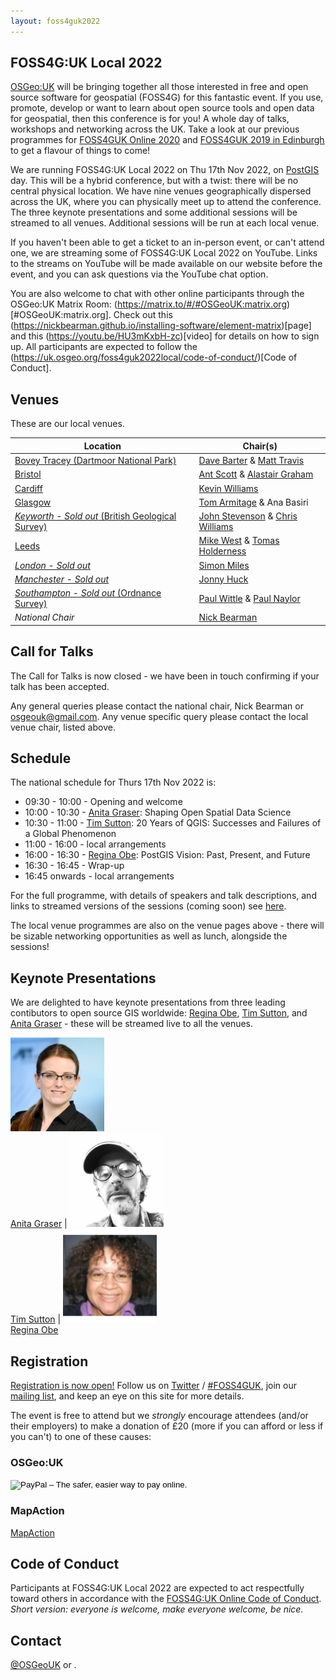 ```yaml
---
layout: foss4guk2022
---
```


## FOSS4G:UK Local 2022

[OSGeo:UK](https://uk.osgeo.org/) will be bringing together all those interested in free and open source software for geospatial (FOSS4G) for this fantastic event. If you use, promote, develop or want to learn about open source tools and open data for geospatial, then this conference is for you! A whole day of talks, workshops and networking across the UK. Take a look at our previous programmes for [FOSS4GUK Online 2020](https://uk.osgeo.org/foss4gukonline2020/programme.html) and [FOSS4GUK 2019 in Edinburgh](https://uk.osgeo.org/foss4guk2019/FOSS4GUK_2019_Programme.pdf) to get a flavour of things to come!

We are running FOSS4G:UK Local 2022 on Thu 17th Nov 2022, on [PostGIS](https://postgisday.rocks/) day. This will be a hybrid conference, but with a twist: there will be no central physical location. We have nine venues geographically dispersed across the UK, where you can physically meet up to attend the conference. The three keynote presentations and some additional sessions will be streamed to all venues. Additional sessions will be run at each local venue.

If you haven't been able to get a ticket to an in-person event, or can't attend one, we are streaming some of FOSS4G:UK Local 2022 on YouTube. Links to the streams on YouTube will be made available on our website before the event, and you can ask questions via the YouTube chat option.

<!-- Link to Agenda to add when links are added to it https://docs.google.com/spreadsheets/d/1ChtOtqO0PfZ2ckiZqqJxyV3VhP3Xm-WnkJ6NwZ2UVTM -->

You are also welcome to chat with other online participants through the OSGeo:UK Matrix Room: (https://matrix.to/#/#OSGeoUK:matrix.org)[#OSGeoUK:matrix.org]. Check out this (https://nickbearman.github.io/installing-software/element-matrix)[page] and this (https://youtu.be/HU3mKxbH-zc)[video] for details on how to sign up. All participants are expected to follow the (https://uk.osgeo.org/foss4guk2022local/code-of-conduct/)[Code of Conduct]. 

## Venues

These are our local venues.

Location | Chair(s)
--- | ---
[Bovey Tracey (Dartmoor National Park)](boveytracey.html#foss4guk-local-2022---bovey-tracy-dartmoor-national-park-offices) | [Dave Barter](https://twitter.com/NautoGuide) & [Matt Travis](https://twitter.com/yakus)
[Bristol](bristol.html#foss4guk-local-2022---bristol-engine-shed-bristol-temple-meads) | [Ant Scott](https://twitter.com/antscott) & [Alastair Graham ](https://twitter.com/ajggeoger)
[Cardiff](cardiff.html#foss4guk-local-2022---cardiff-jurys-inn) | [Kevin Williams](mailto:Kevin.Williams001@gov.wales)
[Glasgow](glasgow.html#foss4guk-local-2022---glasgow-university-of-glasgow) | [Tom Armitage](https://twitter.com/MapNav_Tom) & Ana Basiri
[*Keyworth - Sold out* (British Geological Survey)](keyworth.html#foss4guk-local-2022---keyworth-british-geological-survey) | [John Stevenson](mailto:jostev@bgs.ac.uk) & [Chris Williams](mailto:chrwil@bgs.ac.uk)
[Leeds](leeds.html#foss4guk-local-2022---leeds-platform)	| [Mike West](mailto:foss4g@addresscloud.com) & [Tomas Holderness](mailto:foss4g@addresscloud.com)
[*London - Sold out*](london.html#foss4guk-local-2022---london-clyde--co-fenchurch-st) | [Simon Miles](https://twitter.com/geosmiles)
[*Manchester - Sold out*](manchester.html#foss4guk-local-2022---manchester-the-university-of-manchester) | [Jonny Huck](https://jonnyhuck.co.uk)
[*Southampton - Sold out* (Ordnance Survey)](southampton.html#foss4guk-local-2022---southampton-ordnance-survey) | [Paul Wittle](mailto:paul.wittle@dorsetcouncil.gov.uk) & [Paul Naylor](mailto:paul.naylor@os.uk)
*National Chair* | [Nick Bearman](https://twitter.com/nickbearmanuk)

## Call for Talks

The Call for Talks is now closed - we have been in touch confirming if your talk has been accepted. 

Any general queries please contact the national chair, Nick Bearman or <span class="osgeoemail">osgeouk@gmail.com</span>. Any venue specific query please contact the local venue chair, listed above.

## Schedule

The national schedule for Thurs 17th Nov 2022 is:
- 09:30 - 10:00 - Opening and welcome
- 10:00 - 10:30 - [Anita Graser](https://anitagraser.com/): Shaping Open Spatial Data Science
- 10:30 - 11:00 - [Tim Sutton](https://kartoza.com/the_team/HR-EMP-00002/): 20 Years of QGIS: Successes and Failures of a Global Phenomenon
- 11:00 - 16:00 - local arrangements
- 16:00 - 16:30 - [Regina Obe](https://twitter.com/reginaobe): PostGIS Vision: Past, Present, and Future
- 16:30 - 16:45 - Wrap-up
- 16:45 onwards - local arrangements

For the full programme, with details of speakers and talk descriptions, and links to streamed versions of the sessions (coming soon) see [here](https://docs.google.com/spreadsheets/d/1ChtOtqO0PfZ2ckiZqqJxyV3VhP3Xm-WnkJ6NwZ2UVTM).

The local venue programmes are also on the venue pages above - there will be sizable networking opportunities as well as lunch, alongside the sessions!

## Keynote Presentations

We are delighted to have keynote presentations from three leading contibutors to open source GIS worldwide: [Regina Obe](https://twitter.com/reginaobe), [Tim Sutton](https://kartoza.com/the_team/HR-EMP-00002/), and [Anita Graser](https://anitagraser.com/) - these will be streamed live to all the venues.

<img src="images/graser.jpg" width="150"><br>[Anita Graser](https://anitagraser.com/) | <img src="images/tim-sutton.jpg" width="150"><br>[Tim Sutton](https://kartoza.com/the_team/HR-EMP-00002/) | <img src="images/regina-obe.jpg" width="150"><br>[Regina Obe](https://twitter.com/reginaobe)


## Registration

[Registration is now open!](https://www.eventbrite.co.uk/e/foss4g-uk-local-2022-tickets-405826868087) Follow us on [Twitter](https://twitter.com/osgeouk) / [#FOSS4GUK](https://twitter.com/search?q=%23FOSS4GUK&src=typed_query), join our [mailing list](https://lists.osgeo.org/mailman/listinfo/uk), and keep an eye on this site for more details.

The event is free to attend but we *strongly* encourage attendees (and/or their employers) to make a donation of £20 (more if you can afford or less if you can't) to one of these causes:

### OSGeo:UK
<form action="https://www.paypal.com/cgi-bin/webscr" method="post" target="_top">
<input type="hidden" name="cmd" value="_s-xclick">
<input type="hidden" name="hosted_button_id" value="42G7PKK5YV6NU">
<input type="image" src="https://www.paypalobjects.com/en_US/GB/i/btn/btn_donateCC_LG.gif" border="0" name="submit" alt="PayPal – The safer, easier way to pay online.">
<img alt="" border="0" src="https://www.paypalobjects.com/en_GB/i/scr/pixel.gif" width="1" height="1">
</form>

### MapAction 
[MapAction](https://mapaction.org/donate/)


## Code of Conduct
Participants at FOSS4G:UK Local 2022 are expected to act respectfully toward others in accordance with the [FOSS4G:UK Online Code of Conduct](code-of-conduct). *Short version: everyone is welcome, make everyone welcome, be nice.*


## Contact
[@OSGeoUK](https://twitter.com/osgeouk) or <span class="osgeoemail"></span>.

<p>&nbsp;</p>

<!-- Jonny Huck Email Obfuscator -->
<!-- Simply add...  <span class="osgeoemail"></span>  ...wherever you would like the email link to appear -->
<script>
    let spans = document.getElementsByClassName('osgeoemail');
    for (let i = 0; i < spans.length; i++){
        spans[i].innerHTML = Tea.decrypt("TaP7QMCgFhScZikfQl5S2WfHPdfSh44LhvA4yCJITheD063TvlsEuDlGFtNkE+SCMIKiymkA/88=", "foss4g");
    }
</script>
